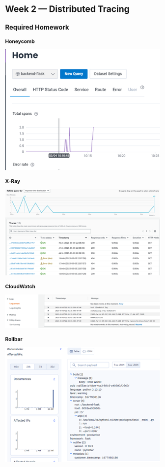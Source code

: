 # Week 2 — Distributed Tracing

## Required Homework

### Honeycomb

![Honeycomb Logs](assets/week-02/honeycomb-logs.png)

### X-Ray

![X-Ray Logs](assets/week-02/x-ray-traces.png)

### CloudWatch

![CloudWatch logs](assets/week-02/cloudwatch-logs.png)

### Rollbar

![Rollbar logs](assets/week-02/rollbar-logs.png)
